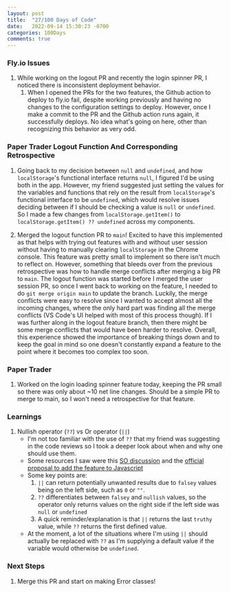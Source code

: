 ```yaml
---
layout: post
title:  "27/100 Days of Code"
date:   2022-09-14 15:30:23 -0700
categories: 100Days
comments: true
---
```


### Fly.io Issues

1. While working on the logout PR and recently the login spinner PR, I noticed there is inconsistent deployment behavior.
    1. When I opened the PRs for the two features, the Github action to deploy to fly.io fail, despite working previously and having no changes to the configuration settings to deploy. However, once I make a commit to the PR and the Github action runs again, it successfully deploys. No idea what's going on here, other than recognizing this behavior as very odd.



### Paper Trader Logout Function And Corresponding Retrospective

1. Going back to my decision between `null` and `undefined`, and how `localStorage`'s functional interface returns `null`, I figured I'd be using both in the app. However, my friend suggested just setting the values for the variables and functions that rely on the result from `localStorage`'s functional interface to be `undefined`, which would resolve issues deciding between if I should be checking a value is `null` or `undefined`. So I made a few changes from `localStorage.getItem()` to `localStorage.getItem() ?? undefined` across my components.

2. Merged the logout function PR to `main`! Excited to have this implemented as that helps with trying out features with and without user session without having to manually clearing `localStorage` in the Chrome console. This feature was pretty small to implement so there isn't much to reflect on. However, something that bleeds over from the previous retrospective was how to handle merge conflicts after merging a big PR to `main`. The logout function was started before I merged the user session PR, so once I went back to working on the feature, I needed to do `git merge origin main` to update the branch. Luckily, the merge conflicts were easy to resolve since I wanted to accept almost all the incoming changes, where the only hard part was finding all the merge conflicts (VS Code's UI helped with most of this process though). If I was further along in the logout feature branch, then there might be some merge conflicts that would have been harder to resolve. Overall, this experience showed the importance of breaking things down and to keep the goal in mind so one doesn't constantly expand a feature to the point where it becomes too complex too soon.

### Paper Trader

1. Worked on the login loading spinner feature today, keeping the PR small so there was only about ~10 net line changes. Should be a simple PR to merge to main, so I won't need a retrospective for that feature.

### Learnings

1. Nullish operator (`??`) vs Or operator (`||`)
    - I'm not too familiar with the use of `??` that my friend was suggesting in the code reviews so I took a deeper look about when and why one should use them.
    - Some resources I saw were this [SO discussion](https://stackoverflow.com/questions/61480993/when-should-i-use-nullish-coalescing-vs-logical-or) and the [official proposal to add the feature to Javascript](https://stackoverflow.com/questions/61480993/when-should-i-use-nullish-coalescing-vs-logical-or)
    - Some key points are:
        1. `||` can return potentially unwanted results due to `falsey` values being on the left side, such as `0` or `""`.
        2. `??` differentiates between `falsey` and `nullish` values, so the operator only returns values on the right side if the left side was `null` or `undefined`
        3. A quick reminder/explanation is that `||` returns the last `truthy` value, while `??` returns the first defined value.
    - At the moment, a lot of the situations where I'm using `||` should actually be replaced with `??` as I'm supplying a default value if the variable would otherwise be `undefined`.


### Next Steps
1. Merge this PR and start on making Error classes!
